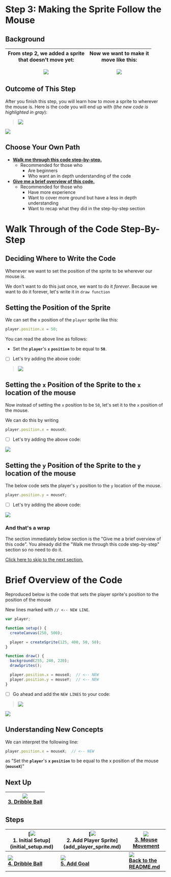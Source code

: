 # Step 3: Making the Sprite Follow the Mouse

## Background

| From step 2, we added a sprite <br> that doesn't move yet: <br><br> ![](img/2_mini.png) | Now we want to make it <br> move like this: <br><br> ![](img/3_mini.gif) |
|-----------------------------------------------------------------------------------------|--------------------------------------------------------------------------|

## Outcome of This Step

After you finish this step, you will learn how to move a sprite to wherever the mouse is. Here is the code you will end up with (_the new code is highlighted in gray_):

> ![](img/3_js_bin.gif)

[![](img/bttn_open_in_js_bin.png)][mouse]

## Choose Your Own Path

- [**Walk me through this code step-by-step.**](#walk-through-of-the-code-step-by-step)
    - Recommended for those who
      - Are beginners
      - Who want an in depth understanding of the code
- [**Give me a brief overview of this code.**](#brief-overview-of-the-code)
    - Recommended for those who
      - Have more experience
      - Want to cover more ground but have a less in depth understanding
      - Want to recap what they did in the step-by-step section

# Walk Through of the Code Step-By-Step

## Deciding Where to Write the Code

Whenever we want to set the position of the sprite to be wherever our mouse is.

We don't want to do this just once, we want to do it _forever_. Because we want to do it forever, let's write it in `draw function`

## Setting the Position of the Sprite

We can set the `x` position of the `player` sprite like this:

```js
player.position.x = 50;
```

You can read the above line as follows:

- Set the **`player`**'s **`x`** **`position`** to be equal to **`50`**.

- [ ] Let's try adding the above code:

> ![](img/3_write-a_fixed_position.gif)

## Setting the `x` Position of the Sprite to the `x` location of the mouse

Now instead of setting the `x` position to be `50`, let's set it to the `x` position of the mouse.

We can do this by writing

```js
player.position.x = mouseX;
```

- [ ] Let's try adding the above code:

![](img/3_write-a_mouse_x.gif)

## Setting the `y` Position of the Sprite to the `y` location of the mouse

The below code sets the player's `y` position to the `y` location of the mouse.

```js
player.position.y = mouseY;
```

- [ ] Let's try adding the above code:

![](img/3_write-b_mouse_y.gif)

### And that's a wrap

The section immediately below section is the "Give me a brief overview of this code". You already did the "Walk me through this code step-by-step" section so no need to do it.

[Click here to skip to the next section.](#next-up)

# Brief Overview of the Code

Reproduced below is the code that sets the player sprite's position to the position of the mouse

New lines marked with `// <-- NEW LINE`.

```js
var player;

function setup() {
  createCanvas(250, 500);

  player = createSprite(125, 400, 50, 50);
}

function draw() {
  background(255, 240, 220);
  drawSprites();

  player.position.x = mouseX;  // <-- NEW
  player.position.y = mouseY;  // <-- NEW
}
```

- [ ] Go ahead and add the `NEW LINES` to your code:

> ![](img/3_js_bin_complete.gif)

[![](img/bttn_open_in_js_bin.png)][mouse]

## Understanding New Concepts

We can interpret the following line:

```js
player.position.x = mouseX;  // <-- NEW
```

as "Set the **`player`**'s **`x`** **`position`** to be equal to the x position of the mouse (**`mouseX`**)"


## Next Up

| **[![](img/4_mini.gif)  <br> 3. Dribble Ball](dribble_ball.md)** |
|------------------------------------------------------------------|

## Steps

| **[![](img/1_mini.png) <br> 1. Initial Setup] (initial_setup.md)** | **[![](img/2_mini.png) <br> 2. Add Player Sprite]  (add_player_sprite.md)** | **[![](img/3_mini.gif)  <br> 3. Mouse Movement](mouse_movement.md)** |
|--------------------------------------------------------------------|-----------------------------------------------------------------------------|----------------------------------------------------------------------|
| **[![](img/4_mini.gif) <br> 4. Dribble Ball](dribble_ball.md)**    | **[![](img/5_mini.gif) <br> 5. Add Goal](add_goal.md)**                     | **[![](img/readme.png) <br> Back to the README.md](README.md)**      |

[mouse]: https://jsbin.com/gist/c80f8e287b5cc76dcf96
